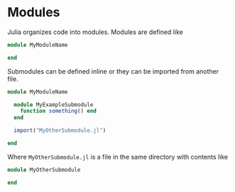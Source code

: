 # Modules

Julia organizes code into modules. Modules are defined like

```julia
module MyModuleName

end
```

Submodules can be defined inline or they can be imported from another file.

```julia
module MyModuleName

  module MyExampleSubmodule
    function something() end
  end

  import("MyOtherSubmodule.jl")

end
```

Where `MyOtherSubmodule.jl` is a file in the same directory with contents like

```julia
module MyOtherSubmodule

end
```

